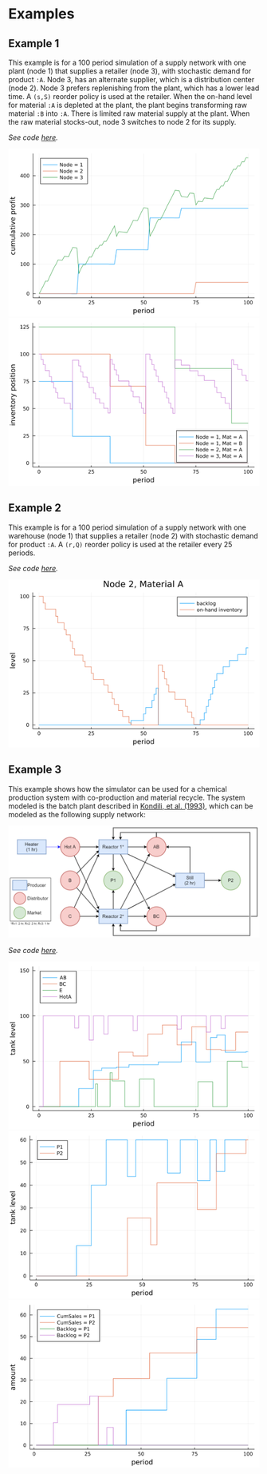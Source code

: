 # Examples

## Example 1

This example is for a 100 period simulation of a supply network with one plant (node 1) that supplies a retailer (node 3), with stochastic demand for product `:A`. Node 3, has an alternate supplier, which is a distribution center (node 2). Node 3 prefers replenishing from the plant, which has a lower lead time. A `(s,S)` reorder policy is used at the retailer. When the on-hand level for material `:A` is depleted at the plant, the plant begins transforming raw material `:B` into `:A`. There is limited raw material supply at the plant. When the raw material stocks-out, node 3 switches to node 2 for its supply.

*See code [here](https://github.com/hdavid16/InventoryManagement.jl/blob/master/examples/ex1.jl).*

![](https://github.com/hdavid16/InventoryManagement.jl/blob/master/examples/figs/ex1_profit.png)
![](https://github.com/hdavid16/InventoryManagement.jl/blob/master/examples/figs/ex1_position.png)

## Example 2

This example is for a 100 period simulation of a supply network with one warehouse (node 1) that supplies a retailer (node 2) with stochastic demand for product `:A`. A `(r,Q)` reorder policy is used at the retailer every 25 periods.

*See code [here](https://github.com/hdavid16/InventoryManagement.jl/blob/master/examples/ex2.jl).*

![](https://github.com/hdavid16/InventoryManagement.jl/blob/master/examples/figs/ex2_inventory.png)

## Example 3

This example shows how the simulator can be used for a chemical production system with co-production and material recycle. The system modeled is the batch plant described in [Kondili, et al. (1993)](https://www.sciencedirect.com/science/article/pii/009813549380015F?via%3Dihub), which can be modeled as the following supply network:

![](https://github.com/hdavid16/InventoryManagement.jl/blob/master/examples/figs/ex3_schematic_drawio.png)

*See code [here](https://github.com/hdavid16/InventoryManagement.jl/blob/master/examples/ex3.jl).*

![](https://github.com/hdavid16/InventoryManagement.jl/blob/master/examples/figs/ex3_intermediate_tanks.png)
![](https://github.com/hdavid16/InventoryManagement.jl/blob/master/examples/figs/ex3_product_tanks.png)
![](https://github.com/hdavid16/InventoryManagement.jl/blob/master/examples/figs/ex3_sales.png)
